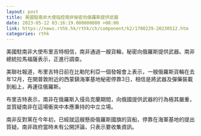 ```yaml
---
layout: post
title: 美國駐南非大使指控南非秘密向俄羅斯提供武器
date: 2023-05-12 03:16:19.000000000 +08:00
link: https://news.rthk.hk/rthk/ch/component/k2/1700229-20230512.htm
categories: rthk
---
```


美國駐南非大使布里吉特相信，南非通過一艘貨輪，秘密向俄羅斯提供武器。南非總統拉馬福薩表示，正進行調查。

美聯社報道，布里吉特日前在比勒陀利亞一個發報會上表示，一艘俄羅斯貨輪在去年12月，在開普敦附近的西蒙鎮海軍基地秘密停靠3日，相信是將武器及彈藥裝載到船上，再運往俄羅斯。

布里吉特表示，南非在俄羅斯入侵烏克蘭期間，向俄國提供武器的行為極其嚴重，並質疑南非在這場衝突中本應秉持的中立立場。

南非反對黨在今年初，已經就這艘懸掛俄羅斯國旗的貨船，停靠在海軍基地的提出質疑。南非政府當時未有公開評論，只表示要收集資訊。
